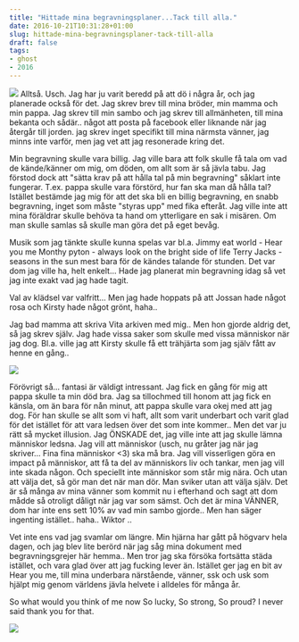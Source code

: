 ```yaml
---
title: "Hittade mina begravningsplaner...Tack till alla."
date: 2016-10-21T10:31:28+01:00
slug: hittade-mina-begravningsplaner-tack-till-alla
draft: false
tags:
- ghost
- 2016
---
```


![](/assets/images/ghost/2016/10/bildvitaarkivet.jpg)
Alltså. Usch. Jag har ju varit beredd på att dö i några år, och jag planerade också för det. Jag skrev brev till mina bröder, min mamma och min pappa. Jag skrev till min sambo och jag skrev till allmänheten, till mina bekanta och sådär.. något att posta på facebook eller liknande när jag återgår till jorden.
jag skrev inget specifikt till mina närmsta vänner, jag minns inte varför, men jag vet att jag resonerade kring det.

Min begravning skulle vara billig. Jag ville bara att folk skulle få tala om vad de kände/känner om mig, om döden, om allt som är så jävla tabu. Jag förstod dock att "sätta krav på att hålla tal på min begravning" såklart inte fungerar. T.ex. pappa skulle vara förstörd, hur fan ska man då hålla tal? Istället bestämde jag mig för att det ska bli en billig begravning, en snabb begravning, inget som måste "styras upp" med fika efteråt. Jag ville inte att mina föräldrar skulle behöva ta hand om ytterligare en sak i misären.
Om man skulle samlas så skulle man göra det på eget bevåg. 

Musik som jag tänkte skulle kunna spelas var bl.a.
Jimmy eat world - Hear you me
Monthy pyton - always look on the bright side of life
Terry Jacks - seasons in the sun 
mest bara för de kändes talande för stunden. Det var dom jag ville ha, helt enkelt... Hade jag planerat min begravning idag så vet jag inte exakt vad jag hade tagit.

Val av klädsel var valfritt... Men jag hade hoppats på att Jossan hade något rosa och Kirsty hade något grönt, haha..

Jag bad mamma att skriva Vita arkiven med mig.. Men hon gjorde aldrig det, så jag skrev själv. Jag hade vissa saker som skulle med vissa människor när jag dog. Bl.a. ville jag att Kirsty skulle få ett trähjärta som jag själv fått av henne en gång..

![](/assets/images/ghost/2016/10/DSC00956.JPG)

Förövrigt så... fantasi är väldigt intressant. Jag fick en gång för mig att pappa skulle ta min död bra. Jag sa tillochmed till honom att jag fick en känsla, om än bara för nån minut, att pappa skulle vara okej med att jag dog. För han skulle se allt som vi haft, allt som varit underbart och varit glad för det istället för att vara ledsen över det som inte kommer.. 
Men det var ju rätt så mycket illusion. Jag ÖNSKADE det, jag ville inte att jag skulle lämna människor ledsna. Jag vill att människor (usch, nu gråter jag när jag skriver... Fina fina människor <3) ska må bra. Jag vill visserligen göra en impact på människor, att få ta del av människors liv och tankar, men jag vill inte skada någon. Och speciellt inte människor som står mig nära.
Och utan att välja det, så gör man det när man dör. Man sviker utan att välja själv.  Det är så många av mina vänner som kommit nu i efterhand och sagt att dom mådde så otroligt dåligt när jag var som sämst. Och det är mina VÄNNER, dom har inte ens sett 10% av vad min sambo gjorde.. Men han säger ingenting istället.. haha.. Wiktor .. 

Vet inte ens vad jag svamlar om längre. Min hjärna har gått på högvarv hela dagen, och jag blev lite berörd när jag såg mina dokument med begravningsgrejer här hemma.. Men tror jag ska försöka fortsätta städa istället, och vara glad över att jag fucking lever än.
Istället ger jag en bit av Hear you me, till mina underbara närstående, vänner, ssk och usk som hjälpt mig genom världens jävla helvete i alldeles för många år.

So what would you think of me now
So lucky, So strong, So proud?
I never said thank you for that.

![](/assets/images/ghost/2016/10/wdro.jpg)

